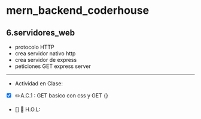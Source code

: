 # mern_backend_coderhouse
## 6.servidores_web
- protocolo HTTP
- crea servidor nativo http
- crea servidor de express
- peticiones GET express server
-------------------
- Actividad en Clase:
- [x] ✏️A.C.1 : GET basico con css y GET {}
- [] 🥼 H.O.L: 
